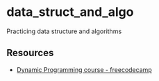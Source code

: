 # data_struct_and_algo
Practicing data structure and algorithms

## Resources
  * [Dynamic Programming course - freecodecamp](https://youtu.be/oBt53YbR9Kk)
